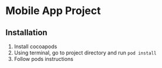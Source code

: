 #   Mobile App Project

## Installation
1. Install cocoapods
2. Using terminal, go to project directory and run `pod install`
3. Follow pods instructions
